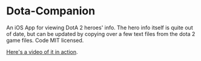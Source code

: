 Dota-Companion
==============

An iOS App for viewing DotA 2 heroes' info. The hero info itself is quite out of date, but can be updated by copying over a few text files from the dota 2 game files. Code MIT licensed.

[Here's a video of it in action](https://www.youtube.com/watch?v=UA1rqJp3aaQ).
